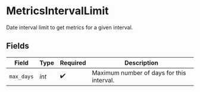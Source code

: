 # MetricsIntervalLimit

Date interval limit to get metrics for a given interval.


## Fields

| Field                                     | Type                                      | Required                                  | Description                               |
| ----------------------------------------- | ----------------------------------------- | ----------------------------------------- | ----------------------------------------- |
| `max_days`                                | *int*                                     | :heavy_check_mark:                        | Maximum number of days for this interval. |